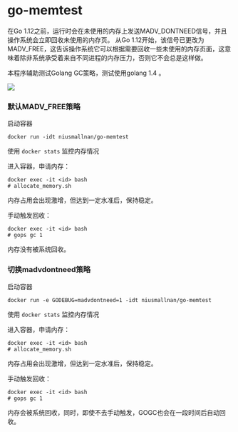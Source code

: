 # go-memtest

在Go 1.12之前，运行时会在未使用的内存上发送MADV_DONTNEED信号，并且操作系统会立即回收未使用的内存页。 从Go 1.12开始，该信号已更改为MADV_FREE，这告诉操作系统它可以根据需要回收一些未使用的内存页面，这意味着除非系统承受着来自不同进程的内存压力，否则它不会总是这样做。

本程序辅助测试Golang GC策略，测试使用golang 1.4 。

[![](http://img.youtube.com/vi/cWj_fyWufdk/0.jpg)](http://www.youtube.com/watch?v=cWj_fyWufdk "Golang GC Test")

### 默认MADV_FREE策略

启动容器

```
docker run -idt niusmallnan/go-memtest
```

使用 `docker stats` 监控内存情况

进入容器，申请内存：

```
docker exec -it <id> bash
# allocate_memory.sh
```

内存占用会出现激增，但达到一定水准后，保持稳定。

手动触发回收：

```
docker exec -it <id> bash
# gops gc 1
```

内存没有被系统回收。

### 切换madvdontneed策略

启动容器

```
docker run -e GODEBUG=madvdontneed=1 -idt niusmallnan/go-memtest
```

使用 `docker stats` 监控内存情况

进入容器，申请内存：

```
docker exec -it <id> bash
# allocate_memory.sh
```

内存占用会出现激增，但达到一定水准后，保持稳定。

手动触发回收：

```
docker exec -it <id> bash
# gops gc 1
```

内存会被系统回收，同时，即使不去手动触发，GOGC也会在一段时间后自动回收。

